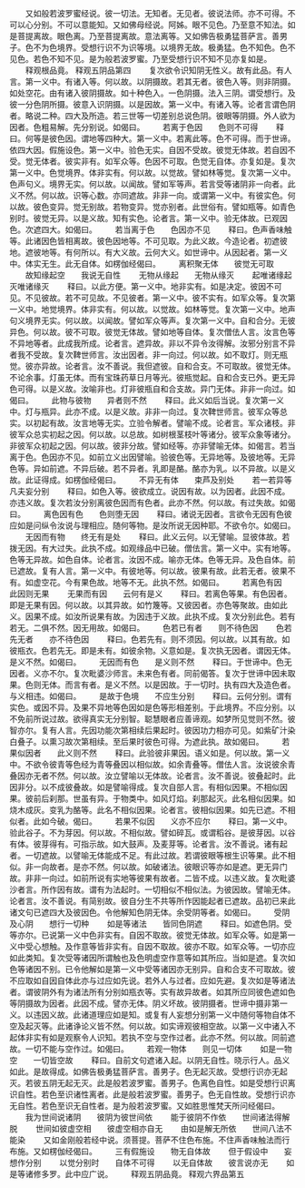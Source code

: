 <!-- { "loadSidebar": true } -->
　　又如般若波罗蜜经说。彼一切法。无知者。无见者。彼说法师。亦不可得。不可以心分别。不可以意能知。又如佛母经说。阿姊。眼不见色。乃至意不知法。如是菩提离故。眼色离。乃至菩提离故。意法离等。又如佛告极勇猛菩萨言。善男子。色不为色境界。受想行识不为识等境。以境界无故。极勇猛。色不知色。色不见色。若色不知不见。是为般若波罗蜜。乃至受想行识不知不见亦复如是。
　　释观根品竟。
释观五阴品第四
　　复次欲令识知阴无性义。故有此品。有人言。第一义中。有诸入等。何以故。以阴摄故。若其无者。彼色入等。则非阴摄。如处空花。由有诸入彼阴摄故。如十种色入。一色阴摄。法入三阴。谓受想行。及彼一分色阴所摄。彼意入识阴摄。以是因故。第一义中。有诸入等。论者言谓色阴者。略说二种。四大及所造。若三世等一切差别总说色阴。彼眼等阴摄。外人欲为因者。色粗易解。先分别说。如偈曰。
　　若离于色因　　色则不可得
　　释曰。何等是彼色因。谓地等四种大。第一义中。若离此等。色不可得。而于世谛。依四大因。假施设色。第一义中。验色无实。自因不受故。彼觉无体故。若自因不受。觉无体者。彼实非有。如军众等。色因不可取。色觉无自体。亦复如是。复次第一义中。色觉境界。体非实有。何以故。以觉故。譬如林等觉。复次第一义中。色声句义。境界无实。何以故。以闻故。譬如军等声。若言受等诸阴非一向者。此义不然。何以故。识等心数。亦同遮故。非非一向。或谓第一义中。有彼实色。何以故。彼色变异。觉无别故。若物变异。觉亦别者。此世俗有。譬如瓶等。如青色别时。彼觉无异。以是义故。知有实色。论者言。第一义中。验无体故。已观因色。次遮四大。如偈曰。
　　若当离于色　　色因亦不见
　　释曰。色声香味触等。此诸因色皆相离故。彼色因地等。不可见取。为此义故。今造论者。初遮彼地。遮彼地等。有何所以。有大义故。云何大义。如世谛中。从因起者。第一义中。体实无生。此无自体。如楞伽经偈曰。
　　离积聚无体　　彼觉无可取
　　故知缘起空　　我说无自性
　　无物从缘起　　无物从缘灭
　　起唯诸缘起　　灭唯诸缘灭
　　释曰。以此方便。第一义中。地非实有。如是决定。彼因不可见。不见彼故。若不可见故。不见彼者。第一义中。彼不实有。如军众等。复次第一义中。地觉境界。体非实有。何以故。以觉故。如林等觉。复次第一义中。地声句义境界无实。何以故。以闻故。譬如军众等声。复次第一义中。自和合分。无彼异色。何以故。彼不可取。彼觉无体故。譬如地等自体。复次僧佉人言。汝言色等不异地等者。此成我所成。论者言。遮异故。非以不异令汝得解。汝邪分别言不异者我不受故。复次鞞世师言。汝出因者。非一向过。何以故。如不取灯。则无瓶觉。彼亦异故。论者言。汝不善说。我但遮彼。自和合支。不可取故。彼觉无体。不论余事。灯虽无体。而有宝珠药草日月等光。彼瓶觉起。自和合支已外。更无异色可得。以是义故。汝喻非也。灯非彼瓶自和合支故。异门无体。非非一向过。如偈曰。
　　此物与彼物　　异者则不然
　　释曰。此义如后当说。复次第一义中。灯与瓶异。此亦不成。以是义故。非非一向过。复次鞞世师言。彼军众等总实。以初起有故。汝言地等无实。立验令解者。譬喻不成。论者言。军众诸枝。非彼军众总实初起之因。何以故。以总故。如树根茎枝叶等诸分。彼军众象等诸分。非彼军众初起之因。何以故。彼非分故。譬如经等。亦非譬喻无体。如偈言。若当离于色。色因亦不见。如前立义出因譬喻。验彼色等。无异地等。及彼地等。无异色等。异如前遮。不异后破。若不异者。乳即是酪。酪亦为乳。以不异故。以是义故。此证得成。如楞伽经偈曰。
　　不异无有体　　束芦及别处
　　若一若异等　　凡夫妄分别
　　释曰。如色入等。彼欲成立。说因有故。以为因者。此因不成。亦违义故。复次若汝分别离彼色因而有色者。此亦不然。何以故。有过失故。如偈曰。
　　离色因有色　　色则堕无因
　　释曰。诸说无因者。言欲令无因有色彼应如是问纵令汝说与理相应。随何等物。是汝所说无因种耶。不欲令尔。如偈曰。
　　无因而有物　　终无有是处
　　释曰。此义云何。以无譬喻。显彼体故。若拨无因。有大过失。此执不成。如观缘品中已破。僧佉言。第一义中。实有地等。色等无异故。如色自体。论者言。汝因不成。喻亦无体。色等无异。及色自体。前已遮故。复有人言。第一义中。有彼地等。何以故。彼果有故。此若无者。彼果不有。如虚空花。今有果色故。地等不无。此执不然。如偈曰。
　　若离色有因　　此因则无果
　　无果而有因　　云何有是义
　　释曰。若离色等果。有色因者。即是无果有因。何以故。以其异故。如竹篾等。又彼因者。亦色等聚故。由如此义。因果不成。如汝所说果有故。为因违于义故。此执不成。复次分别此色。若有若无。二俱不然。因无用故。如偈曰。
　　色若已有者　　则不待色因
　　色若先无者　　亦不待色因
　　释曰。色若先有。则不须因。何以故。以其有故。如彼瓶衣。色若先无。即是未有。如彼余物。义意如是。复次执无因者。谓因无体。是义不然。如偈曰。
　　无因而有色　　是义则不然
　　释曰。于世谛中。色无因者。义亦不尔。复次毗婆沙师言。未来色有者。同前偈答。复次于世谛中因未取果。色则无体。而言有者。是义不然。以是因故。于一切时。执有四大及造色者。与义相违。如偈曰。
　　是故于色境　　不应生分别
　　释曰。云何分别。谓有实色。或因不异。及果不异地等色因如是色等形相差别。于此境界。不应分别。以不免前所说过故。欲得真实无分别智。聪慧眼者应善谛观。如梦所见觉则不然。彼智亦尔。复有人言。先因功能次第相续后果起时。彼因功力相亦可见。如紫矿汁染白叠子。以熏习故次第相续。至后果时彼色可得。为遮此执。故如偈曰。
　　若果似因者　　此义则不然
　　释曰。此验彼非果因。语义如是。何以故。第一义中。不欲令彼青等色经为青等叠因以相似故。如余青叠等。僧佉人言。汝说彼余青叠因亦无者不然。何以故。汝立譬喻以无体故。论者言。汝不善说。彼叠起时。此因非分。以不成彼叠故。如是譬喻得成。复次自部人言。有相似因果。不相似因果。彼前后刹那。世虽有异。于物类中。如风灯焰。刹那起灭。此名相似因果。如烧木成灰。变乳为酪等。此名不相似因果。论者言。彼相似因果。如先已遮。不相似者。此如今破。偈曰。
　　若果不似因　　义亦不应尔
　　释曰。第一义中。验此谷子。不为芽因。何以故。不相似故。譬如碎瓦。或谓稻谷。是彼芽因。以谷有体。彼芽得有。可指示故。如大鼓声。及麦芽等。论者言。汝不善说。诸有起者。一切遮故。以譬喻无体能成不足。有此过故。若谓彼眼等根生识等果。此不相似。非一向故者。是亦不然。何以故。如破诸法。彼眼识等亦如是遮。更无异门故。非非一向过。如前所说有实地等彼果有故者。二皆不成。以违义故。复次毗婆沙者言。所作因有故。谓有为法起时。一切相似不相似法。为彼因故。譬喻无体。论者言。汝不善说。有简别故。彼自分生不共等所作因能起者已遮故。品初已来此诸文句已遮四大及彼因色。令他解知色阴无体。余受阴等者。如偈曰。
　　受阴及心阴　　想行一切种
　　如是等诸法　　皆同色阴遮
　　释曰。如遮色阴。受等亦尔。已说第一义中色非实有。自因不取故。彼觉无体故。如军众等。如是第一义中受心想触。及作意等皆非实有。自因不取故。彼亦不取。如军众等。一切亦应如此类知。复次受等诸因所谓触也及色明虚空作意等如其所应。当如是遮。复次如色等诸因不别。已令他解如是第一义中受等诸因亦无别异。自和合支不可取故。彼不应取如自因自体此亦与过应如先说。若外人与过者。应如先避。复次如是等诸法者。谓彼阴外有为诸法所有分别如瓶衣等。实有故异故者。如其所应同彼色遮如色等阴摄故为因者。此因不成。譬亦无体。阴义坏故。彼阴摄者。世谛中摄非第一义。以违因义故。此诸道理应如是知。或复有人妄想分别第一义中随何等物自体不空及起灭等。此诸诤论义皆不然。何以故。如实谛观彼相空故。以第一义中诸入不起体非实有如是观察令人识知。若执不空与空作过者。此亦不然。何以故。同前遮故。一切不能与空作过。如偈曰。
　　若观一物体　　则见一切体
　　如是一物空　　一切皆空故
　　释曰。自前文句遮诸入起。以阴无自性。晓示行人。品义如此。是故得成。如佛告极勇猛菩萨言。善男子。色无起灭故。受想行识亦无起灭。若彼五阴无起无灭。此是般若波罗蜜。善男子。色离色自性。如是受想行识离识自性。若色至识诸性离者。此是般若波罗蜜。善男子。色无自性故。受想行识亦无自性。若色至识无自性者。是为般若波罗蜜。又如胜思惟梵天所问经偈曰。
　　我为世间说诸阴　　彼阴为彼世间依
　　能于彼阴不作依　　世间诸法得解脱
　　世间如彼虚空相　　彼虚空相亦自无
　　由如是解无所依　　世间八法不能染
　　又如金刚般若经中说。须菩提。菩萨不住色布施。不住声香味触法而行布施。又如楞伽经偈曰。
　　三有假施设　　物无自体故
　　但于假设中　　妄想作分别
　　以觉分别时　　自体不可得
　　以无自体故　　彼言说亦无
　　如是等诸修多罗。此中应广说。
　　释观五阴品竟。
释观六界品第五
